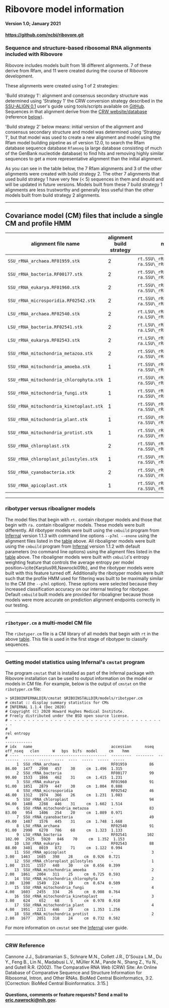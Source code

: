 # Ribovore model information <a name="top"></a>
#### Version 1.0; January 2021
#### https://github.com/ncbi/ribovore.git

### Sequence and structure-based ribosomal RNA alignments included with Ribovore 

Ribovore includes models built from 18 different alignments. 7 of
these derive from Rfam, and 11 were created during the course of
Ribovore development.

These alignments were created using 1 of 2 strategies:

'Build strategy 1': alignment and consensus secondary structure was
determined using 'Strategy 1' the CRW conversion strategy described in
the [SSU-ALIGN 0.1](http://eddylab.org/software/ssu-align/) user's
guide using tools/scripts available on
[GitHub](https://github.com/nawrockie/crw-conversion-tools). Sequences
in that alignment derive from the [CRW
website/database](http://www.rna.icmb.utexas.edu/) (reference [below](#crwref])).

'Build strategy 2' below means: initial version of the alignment and
consensus secondary structure and model was determined using 'Strategy
1', but that model was used to create a new alignment and model using
the Rfam model building pipeline as of version 12.0, to search the
Rfam database sequence database `Rfamseq` (a large database consisting
of much of the GenBank nucleotide database) to find hits and removing
highly similar sequences to get a more representative alignment than
the initial alignment.

As you can see in the table below, the 7 Rfam alignments and 3 of the
other alignments were created with build strategy 2. The other 7
alignments that used build strategy 1 have very few (< 5) sequences in
them and should and will be updated in future versions. Models built
from these 7 build strategy 1 alignments are less trustworthy and
generally less useful than the other models built from build strategy
2 alignments. 

---

## Covariance model (CM) files that include a single CM and profile HMM<a name="table"></a>

| alignment file name | alignment build strategy | model files built from alignment | \# seqs | model length | Rfam accession | Rfam DB release |
|---------------------|--------------------------|----------------------------------|---------|--------------|----------------|-----------------|
| `SSU_rRNA_archaea.RF01959.stk`          | 2 | `rt.SSU\_rRNA\_archaea.enone.cm`,                      `ra.SSU\_rRNA\_archaea.edf.cm`                     |      86 |       1477 | RF01959  | 12.2 |
| `SSU_rRNA_bacteria.RF00177.stk`         | 2 | `rt.SSU\_rRNA\_bacteria.enone.cm`,                     `ra.SSU\_rRNA\_bacteria.edf.cm`                    |      99 |       1533 | RF00177  | 12.2 |
| `SSU_rRNA_eukarya.RF01960.stk`          | 2 | `rt.SSU\_rRNA\_eukarya.enone.cm`,                      `ra.SSU\_rRNA\_eukarya.edf.cm`                     |      91 |       1851 | RF01960  | 12.2 |
| `SSU_rRNA_microsporidia.RF02542.stk`    | 2 | `rt.SSU\_rRNA\_microsporidia.enone.cm`,                `ra.SSU\_rRNA\_microsporidia.edf.cm`               |      46 |       1312 | RF02542  | 12.2 |
| `LSU_rRNA_archaea.RF02540.stk`          | 2 | `rt.LSU\_rRNA\_archaea.enone.cm`,                      `ra.LSU\_rRNA\_archaea.edf.cm`                     |      91 |       2990 | RF02540  | 12.2 |
| `LSU_rRNA_bacteria.RF02541.stk`         | 2 | `rt.LSU\_rRNA\_bacteria.enone.cm`,                     `ra.LSU\_rRNA\_bacteria.edf.cm`                    |     102 |       2925 | RF02541  | 12.2 |
| `LSU_rRNA_eukarya.RF02543.stk`          | 2 | `rt.LSU\_rRNA\_eukarya.enone.cm`,                      `ra.LSU\_rRNA\_eukarya.edf.cm`                     |      88 |       3401 | RF02543  | 12.2 |
| `SSU_rRNA_mitochondria_metazoa.stk`     | 2 | `rt.SSU\_rRNA\_mitochondria\_metazoa.enone.cm`,        `ra.SSU\_rRNA\_mitochondria\_metazoa.edf.cm`       |      83 |        954 |       -  |    - |
| `SSU_rRNA_mitochondria_amoeba.stk`      | 1 | `rt.SSU\_rRNA\_mitochondria\_amoeba.enone.cm`,         `ra.SSU\_rRNA\_mitochondria\_amoeba.edf.cm`        |       2 |       1861 |       -  |    - |
| `SSU_rRNA_mitochondria_chlorophyta.stk` | 1 | `rt.SSU\_rRNA\_mitochondria\_chlorophyta.enone.cm`,    `ra.SSU\_rRNA\_mitochondria\_chlorophyta.edf.cm`   |       2 |       1200 |       -  |    - |
| `SSU_rRNA_mitochondria_fungi.stk`       | 1 | `rt.SSU\_rRNA\_mitochondria\_fungi.enone.cm`,          `ra.SSU\_rRNA\_mitochondria\_fungi.edf.cm`         |       4 |       1603 |       -  |    - |
| `SSU_rRNA_mitochondria_kinetoplast.stk` | 1 | `rt.SSU\_rRNA\_mitochondria\_kinetoplast.enone.cm`,    `ra.SSU\_rRNA\_mitochondria\_kinetoplast.edf.cm`   |       3 |        624 |       -  |    - |
| `SSU_rRNA_mitochondria_plant.stk`       | 1 | `rt.SSU\_rRNA\_mitochondria\_plant.enone.cm`,          `ra.SSU\_rRNA\_mitochondria\_plant.edf.cm`         |       4 |       1951 |       -  |    - |
| `SSU_rRNA_mitochondria_protist.stk`     | 1 | `rt.SSU\_rRNA\_mitochondria\_protist.enone.cm`,        `ra.SSU\_rRNA\_mitochondria\_protist.edf.cm`       |       2 |       1677 |       -  |    - |
| `SSU_rRNA_chloroplast.stk`              | 2 | `rt.SSU\_rRNA\_chloroplast.enone.cm`,                  `ra.SSU\_rRNA\_chloroplast.edf.cm`                 |      94 |       1488 |       -  |    - |
| `SSU_rRNA_chloroplast_pilostyles.stk`   | 1 | `rt.SSU\_rRNA\_chloroplast\_pilostyles.enone.cm`,      `ra.SSU\_rRNA\_chloroplast\_pilostyles.edf.cm`     |       1 |       1531 |       -  |    - |
| `SSU_rRNA_cyanobacteria.stk`            | 2 | `rt.SSU\_rRNA\_cyanobacteria.enone.cm`,                `ra.SSU\_rRNA\_cyanobacteria.edf.cm`               |      49 |       1487 |       -  |    - |
| `SSU_rRNA_apicoplast.stk`               | 1 | `rt.SSU\_rRNA\_apicoplast.enone.cm`,                   `ra.SSU\_rRNA\_apicoplast.edf.cm`                  |       3 |       1463 |       -  |    - |

---

### ribotyper versus riboaligner models

The model files that begin with `rt.` contain ribotyper models and
those that begin with `ra.` contain riboaligner models.  These models
were built differently. All ribotyper models were built using the
`cmbuild` program from [Infernal](https://eddylab.org/infernal/)
version 1.1.3 with command line options `--p7ml --enone` using the
alignment files listed in the [table](#table) above. All riboaligner
models were built using the `cmbuild` program from
[Infernal](https://eddylab.org/infernal/) version 1.1.2 with default
parameters (no command line options) using the aligment files listed
in the [table](#table) above. The riboaligner models were built with
`cmbuild`'s entropy weighting feature that controls the average
entropy per model position~\cite{Karplus98,Nawrocki09b}, and the
ribotyper models were built with this feature turned off. Additionally
the ribotyper models were built such that the profile HMM used for
filtering was built to be maximally similar to the CM (the `--p7ml`
option). These options were selected because they increased
classification accuracy on our internal testing for ribotyper. Default
`cmbuild` built models are provided for riboaligner because those
models were more accurate on prediction alignment endpoints correctly
in our testing.

---

### `ribotyper.cm` a multi-model CM file

The `ribotyper.cm` file is a CM library of all models that begin with
`rt` in the above [table](#table). This file is used in the first
stage of ribotyper to classify sequences.

---

### Getting model statistics using Infernal's `cmstat` program

The program `cmstat` that is installed as part of the Infernal package
with Ribovore installation can be used to output information on the
model or models in CM file. For example, below is the output of
`cmstat` on the `ribotyper.cm` file:

```
> $RIBOINFERNALDIR/cmstat $RIBOINSTALLDIR/models/ribotyper.cm
# cmstat :: display summary statistics for CMs
# INFERNAL 1.1.4 (Dec 2020)
# Copyright (C) 2020 Howard Hughes Medical Institute.
# Freely distributed under the BSD open source license.
# - - - - - - - - - - - - - - - - - - - - - - - - - - - - - - - - - - - -
#                                                                                                               rel entropy
#                                                                                                              ------------
# idx   name                                   accession      nseq  eff_nseq   clen      W   bps  bifs  model     cm    hmm
# ----  -------------------------------------  ---------  --------  --------  -----  -----  ----  ----  -----  -----  -----
     1  SSU_rRNA_archaea                       RF01959          86     86.00   1477   2998   457    30     cm  1.496  1.315
     2  SSU_rRNA_bacteria                      RF00177          99     99.00   1533   1866   462    31     cm  1.415  1.231
     3  SSU_rRNA_eukarya                       RF01960          91     91.00   1851   2879   447    30     cm  1.004  0.888
     4  SSU_rRNA_microsporidia                 RF02542          46     46.00   1312   1974   366    26     cm  1.231  1.083
     5  SSU_rRNA_chloroplast                   -                94     94.00   1488   2288   446    31     cm  1.602  1.514
     6  SSU_rRNA_mitochondria_metazoa          -                83     83.00    954   1406   254    20     cm  1.089  0.971
     7  SSU_rRNA_cyanobacteria                 -                49     49.00   1487   1576   445    31     cm  1.748  1.668
     8  LSU_rRNA_archaea                       RF02540          91     91.00   2990   6270   786    68     cm  1.323  1.133
     9  LSU_rRNA_bacteria                      RF02541         102    102.00   2925   5920   846    70     cm  1.352  1.153
    10  LSU_rRNA_eukarya                       RF02543          88     88.00   3401   8019   872    71     cm  1.122  0.994
    11  SSU_rRNA_apicoplast                    -                 3      3.00   1463   1685   398    28     cm  0.926  0.721
    12  SSU_rRNA_chloroplast_pilostyles        -                 1      1.00   1531   1557   440    30     cm  0.656  0.399
    13  SSU_rRNA_mitochondria_amoeba           -                 2      2.00   1861   2004   311    25     cm  0.725  0.593
    14  SSU_rRNA_mitochondria_chlorophyta      -                 2      2.00   1200   1549   224    19     cm  0.674  0.509
    15  SSU_rRNA_mitochondria_fungi            -                 4      4.00   1603   2455   334    26     cm  0.908  0.764
    16  SSU_rRNA_mitochondria_kinetoplast      -                 3      3.00    624    652    68     5     cm  0.978  0.910
    17  SSU_rRNA_mitochondria_plant            -                 4      4.00   1951   2211   446    29     cm  1.353  1.256
    18  SSU_rRNA_mitochondria_protist          -                 2      2.00   1677   2051   318    24     cm  0.732  0.582
```

For more information on `cmstat` see the [Infernal](https://eddylab.infernal.org) user guide.

---

### CRW Reference <a name="crwref"></a>
Cannone J.J., Subramanian S., Schnare M.N., Collett J.R., D'Souza L.M., Du Y., Feng B., Lin N., Madabusi L.V., MÜller K.M., Pande N., Shang Z., Yu N., and Gutell R.R. (2002). The Comparative RNA Web (CRW) Site: An Online Database of Comparative Sequence and Structure Information for Ribosomal, Intron, and Other RNAs. BioMed Central Bioinformatics, 3:2. [Correction: BioMed Central Bioinformatics. 3:15.]


#### Questions, comments or feature requests? Send a mail to eric.nawrocki@nih.gov.
                
